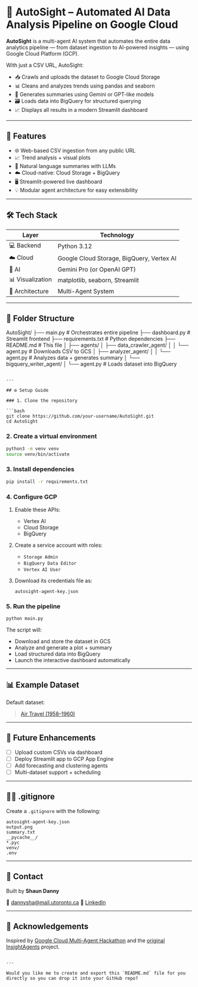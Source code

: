 # 🤖 AutoSight – Automated AI Data Analysis Pipeline on Google Cloud

**AutoSight** is a multi-agent AI system that automates the entire data analytics pipeline — from dataset ingestion to AI-powered insights — using Google Cloud Platform (GCP).

With just a CSV URL, AutoSight:
- 📥 Crawls and uploads the dataset to Google Cloud Storage
- 📊 Cleans and analyzes trends using pandas and seaborn
- 🧠 Generates summaries using Gemini or GPT-like models
- 🗃️ Loads data into BigQuery for structured querying
- 📈 Displays all results in a modern Streamlit dashboard

---

## 🚀 Features

- 🌐 Web-based CSV ingestion from any public URL  
- 📈 Trend analysis + visual plots  
- 🤖 Natural language summaries with LLMs  
- ☁️ Cloud-native: Cloud Storage + BigQuery  
- 🖥️ Streamlit-powered live dashboard  
- 💡 Modular agent architecture for easy extensibility  

---

## 🛠️ Tech Stack

| Layer         | Technology                      |
|---------------|----------------------------------|
| 💻 Backend     | Python 3.12                      |
| ☁️ Cloud       | Google Cloud Storage, BigQuery, Vertex AI |
| 🤖 AI          | Gemini Pro (or OpenAI GPT)       |
| 📊 Visualization | matplotlib, seaborn, Streamlit  |
| 🧱 Architecture | Multi-Agent System               |

---

## 📁 Folder Structure


AutoSight/
├── main.py                      # Orchestrates entire pipeline
├── dashboard.py                 # Streamlit frontend
├── requirements.txt             # Python dependencies
├── README.md                    # This file
│
├── agents/
│   ├── data\_crawler\_agent/
│   │   └── agent.py             # Downloads CSV to GCS
│   ├── analyzer\_agent/
│   │   └── agent.py             # Analyzes data + generates summary
│   └── bigquery\_writer\_agent/
│       └── agent.py             # Loads dataset into BigQuery

````

---

## ⚙️ Setup Guide

### 1. Clone the repository

```bash
git clone https://github.com/your-username/AutoSight.git
cd AutoSight
````

### 2. Create a virtual environment

```bash
python3 -m venv venv
source venv/bin/activate
```

### 3. Install dependencies

```bash
pip install -r requirements.txt
```

### 4. Configure GCP

1. Enable these APIs:

   * Vertex AI
   * Cloud Storage
   * BigQuery
2. Create a service account with roles:

   * `Storage Admin`
   * `BigQuery Data Editor`
   * `Vertex AI User`
3. Download its credentials file as:

   ```
   autosight-agent-key.json
   ```

### 5. Run the pipeline

```bash
python main.py
```

The script will:

* Download and store the dataset in GCS
* Analyze and generate a plot + summary
* Load structured data into BigQuery
* Launch the interactive dashboard automatically

---

## 📊 Example Dataset

Default dataset:

> [Air Travel (1958–1960)](https://people.sc.fsu.edu/~jburkardt/data/csv/airtravel.csv)

---

## 🧠 Future Enhancements

* [ ] Upload custom CSVs via dashboard
* [ ] Deploy Streamlit app to GCP App Engine
* [ ] Add forecasting and clustering agents
* [ ] Multi-dataset support + scheduling

---

## 🙅‍♂️ .gitignore

Create a `.gitignore` with the following:

```
autosight-agent-key.json
output.png
summary.txt
__pycache__/
*.pyc
venv/
.env
```

---

## 💬 Contact

Built by **Shaun Danny**

📧 [dannysha@mail.utoronto.ca](mailto:dannysha@mail.utoronto.ca)
💼 [LinkedIn](https://www.linkedin.com/in/shaun-danny)

---

## 🏁 Acknowledgements

Inspired by [Google Cloud Multi-Agent Hackathon](https://googlecloudmultiagents.devpost.com) and the [original InsightAgents](https://github.com/Soulfullmens/insightagents) project.

```

---

Would you like me to create and export this `README.md` file for you directly so you can drop it into your GitHub repo?
```
